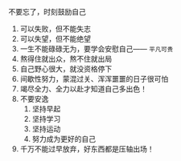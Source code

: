 不要忘了，时刻鼓励自己
1. 可以失败，但不能失志
2. 可以失望，但不能绝望
3. 一生不能碌碌无为，要学会安慰自己—— `平凡可贵`
4. 熬得住就出众，熬不住就出局
5. 自己野心很大，就没资格停下
6. 间歇性努力，蒙混过关、浑浑噩噩的日子很可怕
7. 竭尽全力、全力以赴才知道自己多出色！ 
8. 不要安逸
	1. 坚持早起
	2. 坚持学习
	3. 坚持运动
	4. 努力成为更好的自己
9. 千万不能过早放弃，好东西都是压轴出场！